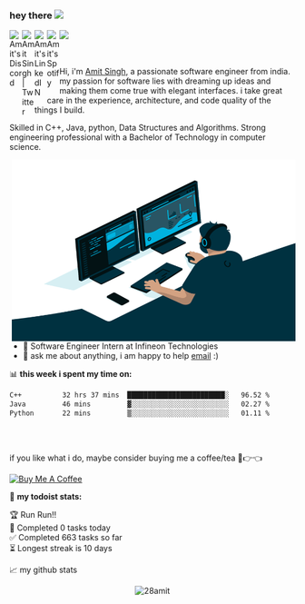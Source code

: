 ### hey there <img src="https://media.giphy.com/media/hvRJCLFzcasrR4ia7z/giphy.gif" width="25px">
<a href="https://discord.gg/8tk7S98r">
  <img align="left" alt="Amit's Discord" width="22px" src="https://raw.githubusercontent.com/peterthehan/peterthehan/master/assets/discord.svg" />
</a>
<a href="https://twitter.com/amitwithglasses">
  <img align="left" alt="Amit Singh | Twitter" width="22px" src="https://raw.githubusercontent.com/peterthehan/peterthehan/master/assets/twitter.svg" />
</a>
<a href="https://www.linkedin.com/in/28amitsingh/">
  <img align="left" alt="Amit's LinkedIN" width="22px" src="https://raw.githubusercontent.com/peterthehan/peterthehan/master/assets/linkedin.svg" />
</a>
<a href="https://open.spotify.com/user/dndi8ugizpmm8nlm2revt29vy">
  <img align="left" alt="Amit's Spotify" width="22px" src="https://raw.githubusercontent.com/peterthehan/peterthehan/master/assets/spotify.svg" />
</a>

![](https://visitor-badge.glitch.me/badge?page_id=28amit.28amit)

<br />

Hi, i'm [Amit Singh](https://abhishknads.me/), a passionate software engineer from india. my passion for software lies with dreaming up ideas and making them come true with elegant interfaces. i take great care in the experience, architecture, and code quality of the things I build.

Skilled in C++, Java, python, Data Structures and Algorithms. Strong engineering professional with a Bachelor of Technology in computer science.


  <img align="right" alt="GIF" src="https://github.com/28amit/28amit/blob/main/code.gif?raw=true" width="500" height="320" />
  
- 💼 Software Engineer Intern at Infineon Technologies
- 💬 ask me about anything, i am happy to help [email](mailto:amit28amical@gmail.com) :)


📊 **this week i spent my time on:**
<!--START_SECTION:waka-->
```text
C++          32 hrs 37 mins  ████████████████████████░   96.52 % 
Java         46 mins         ▓░░░░░░░░░░░░░░░░░░░░░░░░   02.27 % 
Python       22 mins         ▒░░░░░░░░░░░░░░░░░░░░░░░░   01.11 % 
```
<!--END_SECTION:waka-->
<br>
<br>

if you like what i do, maybe consider buying me a coffee/tea 🥺👉👈

<a href="https://www.buymeacoffee.com/28amit" target="_blank"><img src="https://cdn.buymeacoffee.com/buttons/v2/default-red.png" alt="Buy Me A Coffee" width="150" ></a>

🚧 **my todoist stats:**
<!-- TODO-IST:START -->
🏆  Run Run!!           
🌸  Completed 0 tasks today           
✅  Completed 663 tasks so far           
⏳  Longest streak is 10 days
<!-- TODO-IST:END -->


📈 my github stats

<p align="center"> <img src="https://github-readme-stats.vercel.app/api?username=28amit&show_icons=true&theme=gotham" alt="28amit" />

